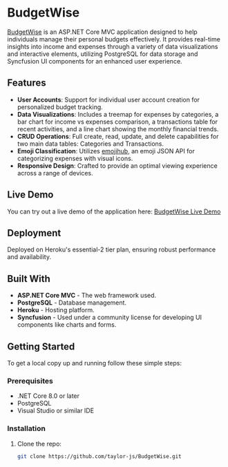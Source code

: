 # BudgetWise

[BudgetWise](https://www.budget-wise.net/) is an ASP.NET Core MVC application designed to help individuals manage their personal budgets effectively. It provides real-time insights into income and expenses through a variety of data visualizations and interactive elements, utilizing PostgreSQL for data storage and Syncfusion UI components for an enhanced user experience.

## Features

- **User Accounts**: Support for individual user account creation for personalized budget tracking.
- **Data Visualizations**: Includes a treemap for expenses by categories, a bar chart for income vs expenses comparison, a transactions table for recent activities, and a line chart showing the monthly financial trends.
- **CRUD Operations**: Full create, read, update, and delete capabilities for two main data tables: Categories and Transactions.
- **Emoji Classification**: Utilizes  [emojihub](https://github.com/cheatsnake/emojihub), an emoji JSON API for categorizing expenses with visual icons.
- **Responsive Design**: Crafted to provide an optimal viewing experience across a range of devices.

## Live Demo

You can try out a live demo of the application here: [BudgetWise Live Demo](https://www.budget-wise.net/)

## Deployment

Deployed on Heroku's essential-2 tier plan, ensuring robust performance and availability.

## Built With

- **ASP.NET Core MVC** - The web framework used.
- **PostgreSQL** - Database management.
- **Heroku** - Hosting platform.
- **Syncfusion** - Used under a community license for developing UI components like charts and forms.

## Getting Started

To get a local copy up and running follow these simple steps:

### Prerequisites

- .NET Core 8.0 or later
- PostgreSQL
- Visual Studio or similar IDE

### Installation

1. Clone the repo:
   ```sh
   git clone https://github.com/taylor-js/BudgetWise.git
